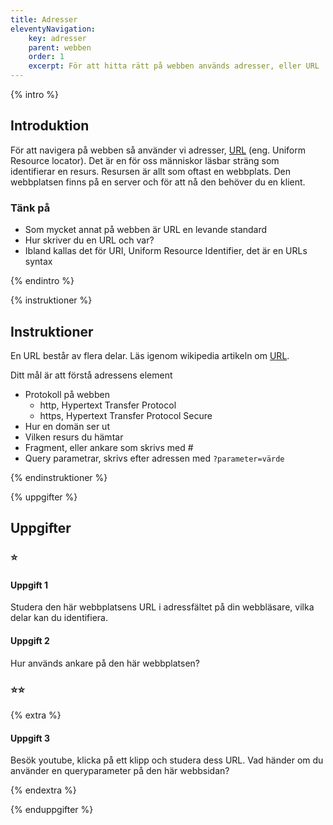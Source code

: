 ```yaml
---
title: Adresser
eleventyNavigation:
    key: adresser
    parent: webben
    order: 1
    excerpt: För att hitta rätt på webben används adresser, eller URL
---
```


{% intro %}

## Introduktion

För att navigera på webben så använder vi adresser, [URL](https://url.spec.whatwg.org/) (eng. Uniform Resource locator).
Det är en för oss människor läsbar sträng som identifierar en resurs. Resursen är allt
som oftast en webbplats. Den webbplatsen finns på en server och för att nå den behöver du en klient.

### Tänk på

-   Som mycket annat på webben är URL en levande standard
-   Hur skriver du en URL och var?
-   Ibland kallas det för URI, Uniform Resource Identifier, det är en URLs syntax

{% endintro %}

{% instruktioner %}

## Instruktioner

En URL består av flera delar.
Läs igenom wikipedia artikeln om [URL](https://sv.wikipedia.org/wiki/URL).

Ditt mål är att förstå adressens element

-   Protokoll på webben
    -   http, Hypertext Transfer Protocol
    -   https, Hypertext Transfer Protocol Secure
-   Hur en domän ser ut
-   Vilken resurs du hämtar
-   Fragment, eller ankare som skrivs med #
-   Query parametrar, skrivs efter adressen med `?parameter=värde`

{% endinstruktioner %}

{% uppgifter %}

## Uppgifter

### ⭐

#### Uppgift 1

Studera den här webbplatsens URL i adressfältet på din webbläsare, vilka delar kan du
identifiera.

#### Uppgift 2

Hur används ankare på den här webbplatsen?

### ⭐⭐

{% extra %}

#### Uppgift 3

Besök youtube, klicka på ett klipp och studera dess URL.
Vad händer om du använder en queryparameter på den här webbsidan?

{% endextra %}

{% enduppgifter %}
